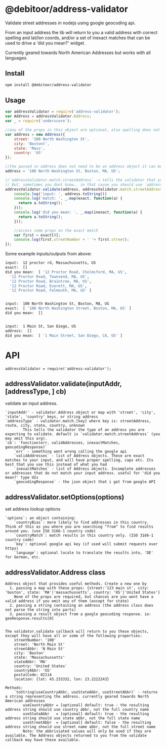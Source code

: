 @debitoor/address-validator
======================


Validate street addresses in nodejs using google geocoding api.

From an input address the lib will return to you a valid address with correct spelling and lat/lon coords, and/or a set of inexact matches that can be used to drive a 'did you mean?' widget.

Currently geared towards North American Addresses but works with all languages.


Install
-------
``` bash
npm install @debitoor/address-validator
```

Usage
-----


``` js
var addressValidator = require('address-validator');
var Address = addressValidator.Address;
var _ = require('underscore');

//any of the props in this object are optional, also spelling does not have to be exact.
var address = new Address({
    street: '100 North Washington St',
    city: 'Bostont',
    state: 'Mass',
    country: 'US'
});

//the passed in address does not need to be an address object it can be a string. (address objects will give you a better likelihood of finding an exact match)
address = '100 North Washington St, Boston, MA, US';

//`addressValidator.match.streetAddress` -> tells the validator that you think the input should be a street address. This data makes the validator more accurate. 
// But, sometimes you dont know.. in that cause you should use `addressValidator.match.unknown`
addressValidator.validate(address, addressValidator.match.streetAddress, function(err, exact, inexact){
    console.log('input: ', address.toString())
    console.log('match: ', _.map(exact, function(a) {
      return a.toString();
    }));
    console.log('did you mean: ', _.map(inexact, function(a) {
      return a.toString();
    }));

    //access some props on the exact match
    var first = exact[0];
    console.log(first.streetNumber + ' '+ first.street);
});

```

Some example inputs/outputs from above:

``` bash
input:  12 proctor rd, Massachussetts, US
exact:  []
did you mean:  [ '12 Proctor Road, Chelmsford, MA, US',
  '12 Proctor Road, Townsend, MA, US',
  '12 Proctor Road, Braintree, MA, US',
  '12 Proctor Road, Everett, MA, US',
  '12 Proctor Road, Falmouth, MA, US' ]


input:  100 North Washington St, Boston, MA, US
exact:  [ '100 North Washington Street, Boston, MA, US' ]
did you mean:  []


input:  1 Main St, San Diego, US
address:  []
did you mean:  [ '1 Main Street, San Diego, CA, US' ]

```


API
=======

`addressValidator = require('address-validator');`

addressValidator.validate(inputAddr, [addressType, ] cb)
-------------------------

validate an input address.
    
    `inputAddr` - validator.Address object or map with 'street', 'city', 'state', 'country' keys, or string address
    `addressType` - validator.match.[key] where key is: streetAddress, route, city, state, country, unknown
            This tells the validator the type of an address you are expecting to validate. default is `validator.match.streetAddress` (you may omit this arg).
    `cb`: `function(err, validAddresses, inexactMatches, geocodingResponse)`
        `err` - something went wrong calling the google api
        `validAddresses` - list of Address objects. These are exact matches to your input, and will have proper spelling, caps etc. Its best that you use this instead of what you had
        `inexactMatches` - list of Address objects. Incomplete addresses or addresses that do not match your input address. useful for 'did you mean?' type UIs
        `geocodingResponse` - the json object that i got from google API

addressValidator.setOptions(options)
-------------------------

set address lookup options

    `options`: an object containing: 
        `countryBias`: more likely to find addresses in this country. Think of this as you where you are searching "from" to find results around you. (use ISO 3166-1 country code)
        `countryMatch`: match results in this country only. (ISO 3166-1 country code)
        `key`: optional google api key (if used will submit requests over https)
        `language`: optional locale to translate the results into, 'DE' for German, etc.

addressValidator.Address class
------------------------

    Address object that provides useful methods. Create a new one by
      1. passing a map with these props: {street:'123 main st', city: 'boston', state: 'MA'|'massachussetts', country: 'US'|'United States'}
        None of the props are required, but chances are you wont have a valid address if you omit any of them (except for state)
      2. passing a string containing an address (the address class does not parse the string into parts)
      3. passing a result object from a google geocoding response. ie: geoResponse.results[0]


    The validator.validate callback will return to you these objects, except they will have all or some of the following properties:
        streetNumber: '100'
        street: 'North Main St'
        streetAbbr: 'N Main St'
        city: 'Boston'
        state: 'Massachussetts'
        stateAbbr: 'MA'
        country: 'United States'
        countryAbbr: 'US'
        postalCode: 02114
        location: {lat: 43.233332, lon: 23.2222243}

    Methods:
        `toString(useCountryAbbr, useStateAbbr, useStreetAbbr)` - returns a string representing the address. currently geared towards North American addresses
            useCountryAbbr = [optional] default: true - the resulting address string should use country abbr, not the full country name
            useStateAbbr   = [optional] default: true - the resulting address string should use state abbr, not the full state name
            useStreetAbbr  = [optional] default: false - the resulting address string should use street name abbr, not the full street name
            Note: the abbriviated values will only be used if they are available. The Address objects returned to you from the validate callback may have these available.

